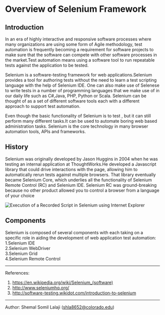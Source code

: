 # Overview of Selenium Framework

## Introduction

In an era of highly interactive and responsive software processes where many organizations are using some form of Agile methodology, test automation is frequently becoming a requirement for software projects to make sure that the software can compete with other software processes in the market.Test automation means using a software tool to run repeatable tests against the application to be tested.


Selenium is a software-testing framework for web applications.Selenium provides a tool for authoring tests without the need to learn a test scripting language  with the help of Selenium IDE. One can also make use of Selenese to write tests in a number of programming languages that we make use of in our daily life such as C#,Java, PHP, Python or Scala. Selenium can be thought of as a set of different software tools each with a different approach to support test automation.


Even though the basic functionality of Selenium is to test , but it can still perform many different tasks.It can be used to automate boring web based administration tasks. Selenium is  the core technology in many browser automation tools, APIs and frameworks.


## History

Selenium was originally developed by Jason Huggins in 2004 when he was testing an internal application at ThoughtWorks.He developed a Javascript library that could drive interactions with the page, allowing him to automatically rerun tests against multiple browsers. That library eventually became Selenium Core, which underlies all the functionality of Selenium Remote Control (RC) and Selenium IDE. Selenium RC was ground-breaking because no other product allowed you to control a browser from a language of your choice

![Execution of a Recorded Script in Selenium using Internet Explorer](http://software-testing.wdfiles.com/local--files/introduction-to-selenium/selenium_test_runner.JPG)
## Components
Selenium is composed of several components with each taking on a specific role in aiding the development of web application test automation:
1.Selenium IDE <br>
2.Selenium WebDriver <br>
3.Selenium Grid  <br>
4.Selenium Remote Control <br>



---
References: 
1. https://en.wikipedia.org/wiki/Selenium_(software)
2. http://www.seleniumhq.org/
3. http://software-testing.wikidot.com/introduction-to-selenium


---

Author: Shemal Somil Lalaji (shla8652@colorado.edu)
